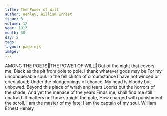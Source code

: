 ```yaml
---
title: The Power of Will
author: Henley, William Ernest
issue: 3
volume: 12
year: 1913
month: 38
day: 2
tags:
layout: page.njk
image:
---
```

AMONG THE POETSTHE POWER OF WILLOut of the night that covers me, Black as the pit from pole to pole. I thank whatever gods may be For my unconquerable soul. In the fell clutch of circumstance I have not winced or cried aloud; Under the bludgeonings of chance, My head is bloody but unbowed. Beyond this place of wrath and tears Looms but the horrors of the shade; And yet the menace of the years Finds me, shall find me still unafraid. It matters not how straight the gate, How charged with punishment the scroll, I am the master of my fate; I am the captain of my soul. William Ernest Henley 
